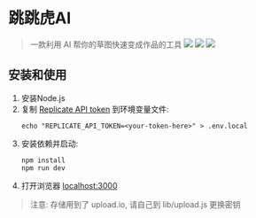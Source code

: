 # 跳跳虎AI
> 一款利用 AI 帮你的草图快速变成作品的工具
![](https://github.com/lucoo01/tiger_draw/blob/6ebcfb0c1e7aee699ac38b5498a13b6bec95e9b6/c3.png)
![](https://github.com/lucoo01/tiger_draw/blob/6ebcfb0c1e7aee699ac38b5498a13b6bec95e9b6/c2.png)
![](https://github.com/lucoo01/tiger_draw/blob/19dd3ec739f6efe4edca8a5ff11f11fdd9f927ab/c1.png)

## 安装和使用

1. 安装Node.js
1. 复制 [Replicate API token](https://replicate.com/account?utm_source=project&utm_campaign=scribblediffusion) 到环境变量文件:
   ```
   echo "REPLICATE_API_TOKEN=<your-token-here>" > .env.local
   ```
1. 安装依赖并启动:
   ```
   npm install
   npm run dev
   ```
1. 打开浏览器 [localhost:3000](http://localhost:3000) 

> 注意: 存储用到了 upload.io, 请自己到 lib/upload.js 更换密钥
